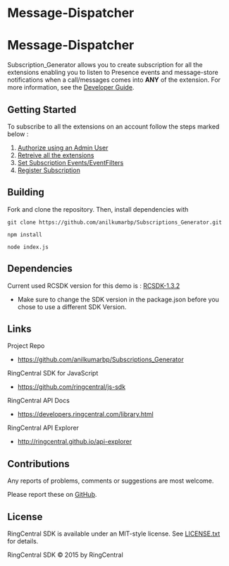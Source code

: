 # Message-Dispatcher


Message-Dispatcher
=======================

Subscription_Generator allows you to create subscription for all the extensions enabling you to listen to Presence events and message-store notifications when a call/messages comes into **ANY** of the extension. For more information, see the 
[Developer Guide](https://developer.ringcentral.com/api-docs/latest/index.html#!#Notifications.html).

## Getting Started

To subscribe to all the extensions on an account follow the steps marked below :

1. [Authorize using an Admin User](http://ringcentral.github.io/api-explorer/#!/Authentication/oauth_token_post)
2. [Retreive all the extensions](http://ringcentral.github.io/api-explorer/#!/Account_and_Extension_Information/v1_0_account__accountId__extension_get)
3. [Set Subscription Events/EventFilters](http://ringcentral.github.io/api-explorer/#!/Notifications/v1_0_subscription_post)
4. [Register Subscription](http://ringcentral.github.io/api-explorer/#!/Notifications/v1_0_subscription_post)


## Building

Fork and clone the repository. Then, install dependencies with

```
git clone https://github.com/anilkumarbp/Subscriptions_Generator.git
```
```
npm install
```
```
node index.js
```

## Dependencies

Current used RCSDK version for this demo is :
[RCSDK-1.3.2](https://github.com/ringcentral/ringcentral-js/tree/1.3.2)
* Make sure to change the SDK version in the package.json before you chose to use a different SDK Version.


## Links

Project Repo

* https://github.com/anilkumarbp/Subscriptions_Generator

RingCentral SDK for JavaScript

* https://github.com/ringcentral/js-sdk

RingCentral API Docs

* https://developers.ringcentral.com/library.html

RingCentral API Explorer

* http://ringcentral.github.io/api-explorer

## Contributions

Any reports of problems, comments or suggestions are most welcome.

Please report these on [GitHub](https://github.com/anilkumarbp/Subscriptions_Generator).

## License

RingCentral SDK is available under an MIT-style license. See [LICENSE.txt](LICENSE.txt) for details.

RingCentral SDK &copy; 2015 by RingCentral
